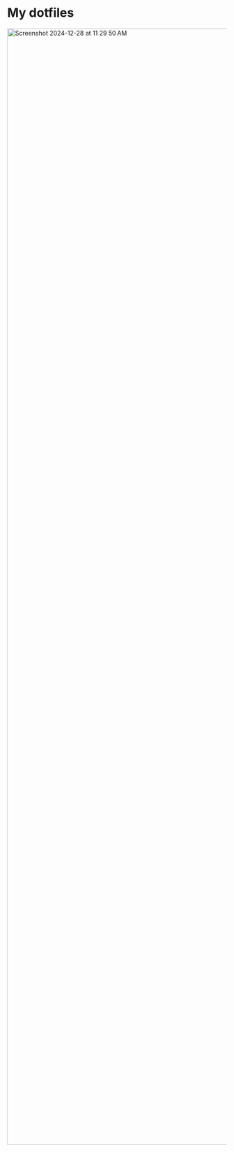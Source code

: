 # My dotfiles
<img width="2560" alt="Screenshot 2024-12-28 at 11 29 50 AM" src="https://github.com/user-attachments/assets/a46bdd07-e5fa-44f2-af3e-a21e38576a69" />
